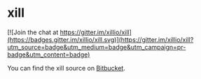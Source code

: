 # xill

[![Join the chat at https://gitter.im/xillio/xill](https://badges.gitter.im/xillio/xill.svg)](https://gitter.im/xillio/xill?utm_source=badge&utm_medium=badge&utm_campaign=pr-badge&utm_content=badge)

You can find the xill source on [Bitbucket](https://bitbucket.org/xillio/xill).
